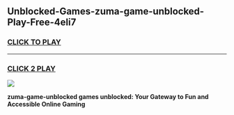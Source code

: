 
## Unblocked-Games-zuma-game-unblocked-Play-Free-4eli7
<h3>
<a href="https://premium76.site?title=zuma-game-unblocked&ref=17A">CLICK TO PLAY</a></h3>
<hr>

<h3>
<a href="https://premium76.site?title=zuma-game-unblocked&ref=17A">CLICK 2 PLAY</a>
  
</h3>

<a href="https://premium76.site?title=zuma-game-unblocked&ref=17A"><img src="https://clearcache.store/games.png"></a>


**zuma-game-unblocked games unblocked: Your Gateway to Fun and Accessible Online Gaming**
